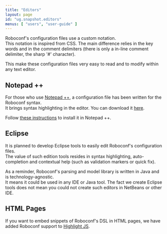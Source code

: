 ```yaml
---
title: "Editors"
layout: page
id: "ug.snapshot.editors"
menus: [ "users", "user-guide" ]
---
```


Roboconf's configuration files use a custom notation.  
This notation is inspired from CSS. The main difference relies in the key words
and in the comment delimiters (there is only a in-line comment delimiter, the sharp '#'
character).

This make these configuration files very easy to read and to modify within any text editor.


## Notepad ++

For those who use [Notepad ++](http://notepad-plus-plus.org), a configuration file has been written for the Roboconf syntax.  
It brings syntax highlighting in the editor. You can download it [here](/resources/downloads/roboconf--npp.xml). 

Follow [these instructions](http://sourceforge.net/apps/mediawiki/notepad-plus/index.php?title=User_Defined_Language_Files#How_to_install_user_defined_language_files)
to install it in Notepad ++.


## Eclipse

It is planned to develop Eclipse tools to easily edit Roboconf's configuration files.  
The value of such edition tools resides in syntax highlighting, auto-completion and contextual
help (such as validation markers or quick fix).

As a reminder, Roboconf's parsing and model library is written in Java and is technology-agnostic.  
It means it could be used in any IDE or Java tool. The fact we create Eclipse tools does not mean
you could not create such editors in NetBeans or other IDE.


## HTML Pages

If you want to embed snippets of Roboconf's DSL in HTML pages, we have added Roboconf
support to [Highlight JS](http://highlightjs.org/).

